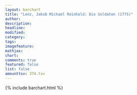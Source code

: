 ```yaml
---
layout: barchart
title: "Lenz, Jakob Michael Reinhold: Die Soldaten (1775)"
author:
description:
headline:
modified:
category:
tags:
imagefeature: 
mathjax: 
chart: 
comments: true
featured: false
list: false
amounttsv: 374.tsv
---
```

{% include barchart.html %}
